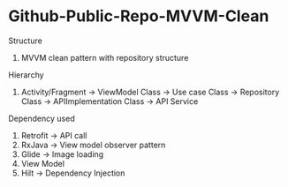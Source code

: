 # Github-Public-Repo-MVVM-Clean

Structure
1. MVVM clean pattern with repository structure

Hierarchy
1. Activity/Fragment -> ViewModel Class -> Use case Class -> Repository Class -> APIImplementation Class -> API Service

Dependency used
1. Retrofit -> API call
2. RxJava -> View model observer pattern
3. Glide -> Image loading
4. View Model
5. Hilt -> Dependency Injection

